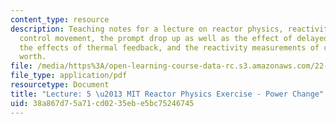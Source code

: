 ```yaml
---
content_type: resource
description: Teaching notes for a lecture on reactor physics, reactivity effects of
  control movement, the prompt drop up as well as the effect of delayed neutrons,
  the effects of thermal feedback, and the reactivity measurements of control rod
  worth.
file: /media/https%3A/open-learning-course-data-rc.s3.amazonaws.com/22-091-nuclear-reactor-safety-spring-2008/38a867d75a71cd0235ebe5bc75246745_MIT22_091S08_lec05note.pdf
file_type: application/pdf
resourcetype: Document
title: "Lecture: 5 \u2013 MIT Reactor Physics Exercise - Power Change"
uid: 38a867d7-5a71-cd02-35eb-e5bc75246745
---
```

